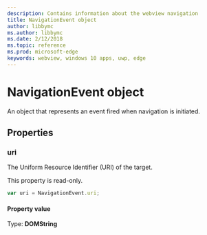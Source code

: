 ```yaml
---
description: Contains information about the webview navigation
title: NavigationEvent object
author: libbymc
ms.author: libbymc
ms.date: 2/12/2018
ms.topic: reference
ms.prod: microsoft-edge
keywords: webview, windows 10 apps, uwp, edge
---
```


# NavigationEvent object

An object that represents an event fired when navigation is initiated.

## Properties
    
### uri

The Uniform Resource Identifier (URI) of the target.

This property is read-only.

```js
var uri = NavigationEvent.uri;
```

#### Property value
Type: **DOMString**
